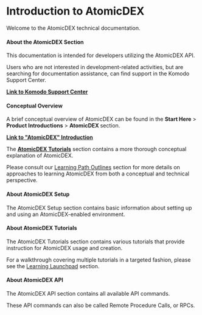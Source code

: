 # Introduction to AtomicDEX

Welcome to the AtomicDEX technical documentation.

#### About the AtomicDEX Section

This documentation is intended for developers utilizing the AtomicDEX API.

Users who are not interested in development-related activities, but are searching for documentation assistance, can find support in the Komodo Support Center.

[<b>Link to Komodo Support Center</b>](https://support.komodoplatform.com/support/home)

#### Conceptual Overview

A brief conceptual overview of AtomicDEX can be found in the <b>Start Here</b> > <b>Product Introductions</b> > <b>AtomicDEX </b> section.

[<b>Link to "AtomicDEX" Introduction</b>](../basic-docs/start-here/about-komodo-platform/product-introductions.html#AtomicDEX)

The [<b>AtomicDEX Tutorials</b>](../basic-docs/atomicdex/atomicdex-tutorials/introduction-to-atomicdex.md) section contains a more thorough conceptual explanation of AtomicDEX.

Please consult our [Learning Path Outlines](../basic-docs/start-here/learning-launchpad/learning-path-outlines.html#type-b-developers-smart-chains) section for more details on approaches to learning AtomicDEX from both a conceptual and technical perspective.

#### About AtomicDEX Setup

The AtomicDEX Setup section contains basic information about setting up and using an AtomicDEX-enabled environment.

#### About AtomicDEX Tutorials

The AtomicDEX Tutorials section contains various tutorials that provide instruction for AtomicDEX usage and creation.

For a walkthrough covering multiple tutorials in a targeted fashion, please see the [Learning Launchpad](../basic-docs/start-here/learning-launchpad/learning-path-outlines.html) section.

#### About AtomicDEX API

The AtomicDEX API section contains all available API commands.

These API commands can also be called Remote Procedure Calls, or RPCs.

